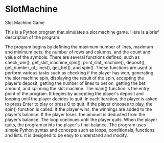 # SlotMachine
Slot Machine Game

This is a Python program that simulates a slot machine game. Here is a brief description of the program:

The program begins by defining the maximum number of lines, maximum and minimum bets, the number of rows and columns, and the count and value of the symbols.
There are several functions defined, such as check_win(), get_slot_machine_spin(), print_slot_machine(), deposit(), get_number_of_lines(), get_bet(), and spin(). These functions are used to perform various tasks such as checking if the player has won, generating the slot machine spin, displaying the result of the spin, accepting the player's deposit, getting the number of lines to bet on, getting the bet amount, and spinning the slot machine.
The main() function is the entry point of the program. It begins by accepting the player's deposit and looping until the player decides to quit. In each iteration, the player is asked to press Enter to play or press Q to quit. If the player chooses to play, the spin() function is called. If the player wins, the winnings are added to the player's balance. If the player loses, the amount is deducted from the player's balance. The loop continues until the player quits.
When the player quits, the program prints the player's final balance.
The program uses simple Python syntax and concepts such as loops, conditionals, functions, and lists. It is designed to be easy to understand and modify.
